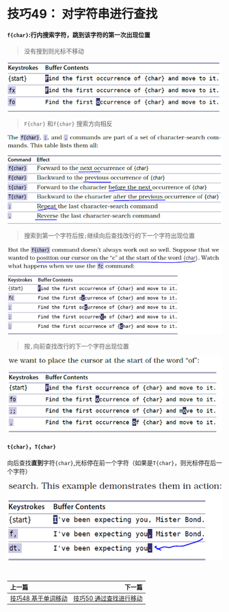# 技巧49： 对字符串进行查找

#### `f{char}`:行内搜索字符，跳到该字符的第一次出现位置

> 没有搜到则光标不移动 <br>

![tip49_1](../../images/tip49_1.png)  

> `F{char}` 和`f{char}` 搜索方向相反 <br>

![tip49_4](../../images/tip49_4.png)  

> 搜索到第一个字符后按`;`继续向后查找改行的下一个字符出现位置<br>

![tip49_2](../../images/tip49_2.png)  

> 按`,`向前查找改行的下一个字符出现位置

![tip49_3](../../images/tip49_3.png)  


#### `t{char}`，`T{char}`

向后查找**直到**字符`{char}`,光标停在前一个字符（如果是`T{char}`，则光标停在后一个字符）

![tip49_5](../../images/tip49_5.png)  



<br>  

|上一篇|下一篇|
|:---|---:|
|[技巧48 基于单词移动](tip48.md)|[技巧50 通过查找进行移动](tip50.md)|
